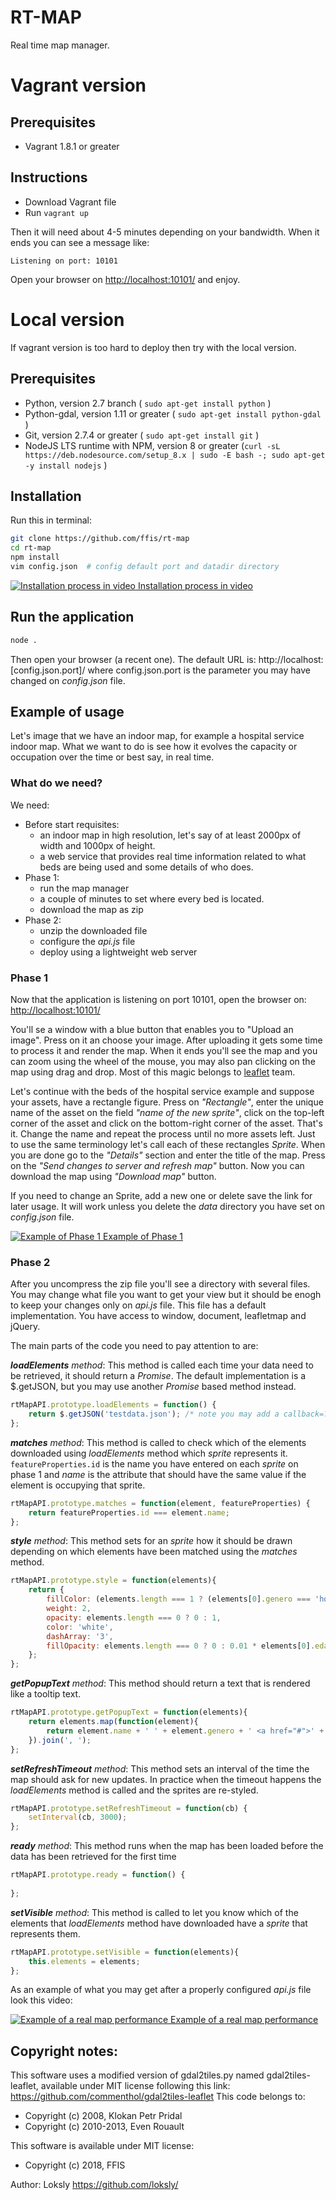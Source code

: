 # RT-MAP

Real time map manager.

# Vagrant version 

## Prerequisites
* Vagrant 1.8.1 or greater

## Instructions

* Download Vagrant file
* Run ```vagrant up```

Then it will need about 4-5 minutes depending on your bandwidth. When it ends you can see a message like:

```text
Listening on port: 10101
```

Open your browser on [http://localhost:10101/](http://localhost:10101/) and enjoy.


# Local version

If vagrant version is too hard to deploy then try with the local version.

## Prerequisites

* Python, version 2.7 branch ( ```sudo apt-get install python``` )
* Python-gdal, version 1.11 or greater ( ```sudo apt-get install python-gdal``` )
* Git, version 2.7.4 or greater ( ```sudo apt-get install git``` )
* NodeJS LTS runtime with NPM, version 8 or greater (```curl -sL https://deb.nodesource.com/setup_8.x | sudo -E bash -; sudo apt-get -y install nodejs``` )

## Installation

Run this in terminal:

```bash
git clone https://github.com/ffis/rt-map
cd rt-map
npm install
vim config.json  # config default port and datadir directory
```

[![Installation process in video](https://img.youtube.com/vi/uhI4jy1_Hec/0.jpg) Installation process in video](https://www.youtube.com/watch?v=uhI4jy1_Hec)

## Run the application

```bash
node .
```

Then open your browser (a recent one). The default URL is: http://localhost:[config.json.port]/
where config.json.port is the parameter you may have changed on _config.json_ file.

## Example of usage

Let's image that we have an indoor map, for example a hospital service indoor map.
What we want to do is see how it evolves the capacity or occupation over the time
or best say, in real time.

### What do we need?

We need:

+ Before start requisites:
  - an indoor map in high resolution, let's say of at least 2000px of width and 1000px of height.
  - a web service that provides real time information related to what beds are being used and
  some details of who does.
+ Phase 1:
  - run the map manager
  - a couple of minutes to set where every bed is located.
  - download the map as zip
+ Phase 2:
  - unzip the downloaded file
  - configure the _api.js_ file
  - deploy using a lightweight web server

### Phase 1

Now that the application is listening on port 10101, open the browser on:
[http://localhost:10101/](http://localhost:10101/)

You'll se a window with a blue button that enables you to "Upload an image".
Press on it an choose your image.
After uploading it gets some time to process it and render the map.
When it ends you'll see the map and you can zoom using the wheel of the mouse,
you may also pan clicking on the map using drag and drop.
Most of this magic belongs to [leaflet](http://leafletjs.com/) team.

Let's continue with the beds of the hospital service example and suppose your assets,
have a rectangle figure. Press on _"Rectangle"_, enter the unique name of the asset on the field
_"name of the new sprite"_, click on the top-left corner of the asset and click on the bottom-right
corner of the asset. That's it. Change the name and repeat the process until no more assets left.
Just to use the same terminology let's call each of these rectangles _Sprite_.
When you are done go to the _"Details"_ section and enter the title of the map. Press on the
_"Send changes to server and refresh map"_ button. Now you can download the map using _"Download map"_
button.

If you need to change an Sprite, add a new one or delete save the link for later usage.
It will work unless you delete the _data_ directory you have set on _config.json_ file.


[![Example of Phase 1](https://img.youtube.com/vi/d0-uBRhWkgw/0.jpg) Example of Phase 1](https://www.youtube.com/watch?v=d0-uBRhWkgw)

### Phase 2

After you uncompress the zip file you'll see a directory with several files.
You may change what file you want to get your view but it should be enogh to keep your changes only on _api.js_
file. This file has a default implementation. You have access to window, document, leafletmap and jQuery.

The main parts of the code you need to pay attention to are:


_**loadElements** method_: This method is called each time your data need to be retrieved, it should return a _Promise_.
The default implementation is a $.getJSON, but you may use another _Promise_ based method instead.

```js
rtMapAPI.prototype.loadElements = function() {
	return $.getJSON('testdata.json'); /* note you may add a callback=? parameter to use JSONP */
};
```


_**matches** method_: This method is called to check which of the elements downloaded using _loadElements_ method which _sprite_ represents it.
```featureProperties.id``` is the name you have entered on each _sprite_ on phase 1 and _name_ is the attribute that should have the same value if the element is occupying that sprite.

```js
rtMapAPI.prototype.matches = function(element, featureProperties) {
	return featureProperties.id === element.name;
};
```


_**style** method_: This method sets for an _sprite_ how it should be drawn depending on which elements have been matched using the _matches_ method.

```js
rtMapAPI.prototype.style = function(elements){
	return {
		fillColor: (elements.length === 1 ? (elements[0].genero === 'hombre' ? '#4E2AFC' : '#FC4E2A') : '#FC4AE2'),
		weight: 2,
		opacity: elements.length === 0 ? 0 : 1,
		color: 'white',
		dashArray: '3',
		fillOpacity: elements.length === 0 ? 0 : 0.01 * elements[0].edad
	};
};
```

_**getPopupText** method_: This method should return a text that is rendered like a tooltip text.

```js
rtMapAPI.prototype.getPopupText = function(elements){
	return elements.map(function(element){
		return element.name + ' ' + element.genero + ' <a href="#">' + element.edad + '</a>';
	}).join(', ');
};
```

_**setRefreshTimeout** method_: This method sets an interval of the time the map should ask for new updates.
In practice when the timeout happens the _loadElements_ method is called and the sprites are re-styled.

```js
rtMapAPI.prototype.setRefreshTimeout = function(cb) {
	setInterval(cb, 3000);
};
```

_**ready** method_: This method runs when the map has been loaded before the data has been retrieved for the first time
```js
rtMapAPI.prototype.ready = function() {
	
};
```

_**setVisible** method_: This method is called to let you know which of the elements that _loadElements_
method have downloaded have a _sprite_ that represents them.

```js
rtMapAPI.prototype.setVisible = function(elements){
	this.elements = elements;
};
```


As an example of what you may get after a properly configured _api.js_ file look this video:

[![Example of a real map performance](https://img.youtube.com/vi/iFfwqODGM2o/0.jpg) Example of a real map performance](https://www.youtube.com/watch?v=iFfwqODGM2o)



## Copyright notes:

This software uses a modified version of  gdal2tiles.py named gdal2tiles-leaflet,
available under MIT license following this link: https://github.com/commenthol/gdal2tiles-leaflet
This code belongs to:
* Copyright (c) 2008, Klokan Petr Pridal
* Copyright (c) 2010-2013, Even Rouault


This software is available under MIT license:
* Copyright (c) 2018, FFIS
 
 Author: Loksly https://github.com/loksly/
